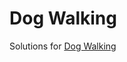 # Dog Walking
Solutions for [Dog Walking](https://csacademy.com/ieeextreme-practice/task/dog-walking/)